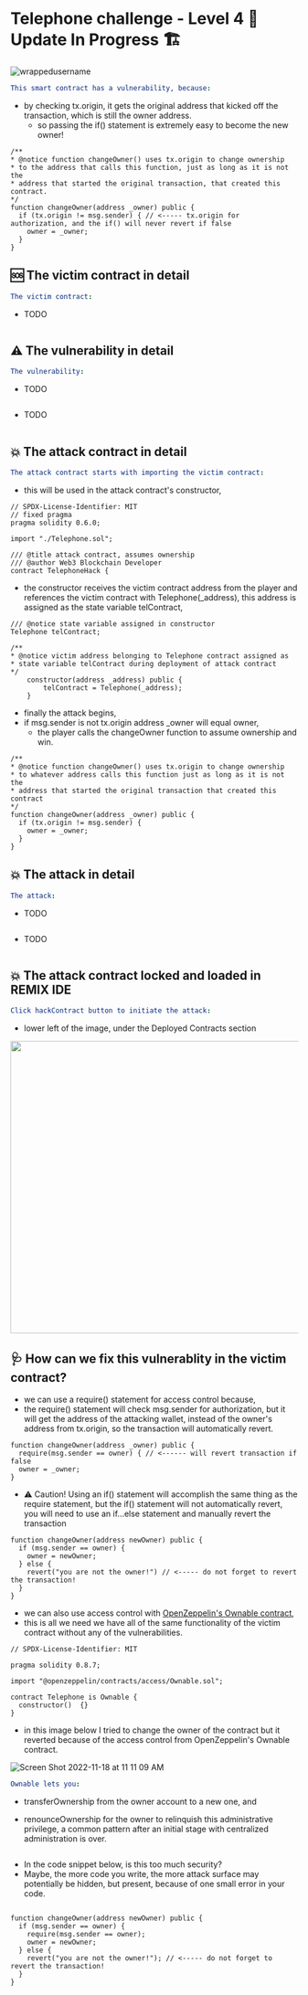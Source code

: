# Telephone challenge - Level 4  🚧 Update In Progress 🏗

<p align="left"> <img src="https://komarev.com/ghpvc/?username=Level4&label=Repository%20views&color=0e75b6&style=flat" alt="wrappedusername" /> </p>


```yml
This smart contract has a vulnerability, because:
```

- by checking tx.origin, it gets the original address that kicked off the transaction, which is still the owner address.
  - so passing the if() statement is extremely easy to become the new owner!

```Solidity
/** 
* @notice function changeOwner() uses tx.origin to change ownership 
* to the address that calls this function, just as long as it is not the 
* address that started the original transaction, that created this contract. 
*/
function changeOwner(address _owner) public {
  if (tx.origin != msg.sender) { // <----- tx.origin for authorization, and the if() will never revert if false
    owner = _owner;
  }
}
```

## 🆘 The victim contract in detail

```yml
The victim contract:
```
- TODO

```Solidity

```

## ⚠️ The vulnerability in detail

```yml
The vulnerability:
```

- TODO

```JavaScript

```

- TODO

```Solidity

```

## 💥 The attack contract in detail

```yml 
The attack contract starts with importing the victim contract:
```
- this will be used in the attack contract's constructor,

```Solidity
// SPDX-License-Identifier: MIT
// fixed pragma
pragma solidity 0.6.0;

import "./Telephone.sol";

/// @title attack contract, assumes ownership
/// @author Web3 Blockchain Developer
contract TelephoneHack {
```

- the constructor receives the victim contract address from the player and references the victim contract with Telephone(_address), this address is assigned as the state variable telContract,

```Solidity
/// @notice state variable assigned in constructor
Telephone telContract;

/** 
* @notice victim address belonging to Telephone contract assigned as
* state variable telContract during deployment of attack contract 
*/
    constructor(address _address) public {
        telContract = Telephone(_address);
    }
```
- finally the attack begins,
- if msg.sender is not tx.origin address _owner will equal owner,
  - the player calls the changeOwner function to assume ownership and win.

```Solidity
/** 
* @notice function changeOwner() uses tx.origin to change ownership 
* to whatever address calls this function just as long as it is not the 
* address that started the original transaction that created this contract 
*/
function changeOwner(address _owner) public {
  if (tx.origin != msg.sender) {
    owner = _owner;
  }
}
```

## 💥 The attack in detail

```yml
The attack:
```

- TODO

```JavaScript

```
- TODO

```Solidity

```

## 💥 The attack contract locked and loaded in REMIX IDE

```yml
Click hackContract button to initiate the attack:
```

- lower left of the image, under the Deployed Contracts section 

<p align="left" >
<img width="512" height="512" src="https://user-images.githubusercontent.com/104662990/199756044-16a699f2-5111-4dfe-a25f-fac81cd4b1ab.png">
</P>

## 🩺 How can we fix this vulnerablity in the victim contract?

- we can use a require() statement for access control because,
- the require() statement will check msg.sender for authorization, but it will get the address of the attacking wallet, instead of the owner's address from tx.origin, so the transaction will automatically revert.

```Solidity
function changeOwner(address _owner) public {
  require(msg.sender == owner) { // <------ will revert transaction if false
  owner = _owner;
}
```

- ⚠️ Caution! Using an if() statement will accomplish the same thing as the require statement, but the if() statement will not automatically revert, you will need to use an if...else statement and manually revert the transaction 

```Solidity
function changeOwner(address newOwner) public {
  if (msg.sender == owner) {
    owner = newOwner;
  } else {
    revert("you are not the owner!") // <----- do not forget to revert the transaction!
  }
}
```

- we can also use access control with [OpenZeppelin's Ownable contract](https://docs.openzeppelin.com/contracts/4.x/access-control),
- this is all we need we have all of the same functionality of the victim contract without any of the vulnerabilities.

```Solidity
// SPDX-License-Identifier: MIT

pragma solidity 0.8.7;

import "@openzeppelin/contracts/access/Ownable.sol";

contract Telephone is Ownable {
  constructor()  {}
}

```

- in this image below I tried to change the owner of the contract but it reverted because of the access control from OpenZeppelin's Ownable contract.

![Screen Shot 2022-11-18 at 11 11 09 AM](https://user-images.githubusercontent.com/104662990/202762381-32fbb568-1f4a-4ee5-95ba-58ac9d27443c.png)


```yml
Ownable lets you:
```

- transferOwnership from the owner account to a new one, and

- renounceOwnership for the owner to relinquish this administrative privilege, a common pattern after an initial stage with centralized administration is over.

```yml
```

- In the code snippet below, is this too much security? 
- Maybe, the more code you write, the more attack surface may potentially be hidden, but present, because of one small error in your code.

```Solidity

function changeOwner(address newOwner) public {
  if (msg.sender == owner) {
    require(msg.sender == owner);
    owner = newOwner;
  } else {
    revert("you are not the owner!"); // <----- do not forget to revert the transaction!
  }
}

```




